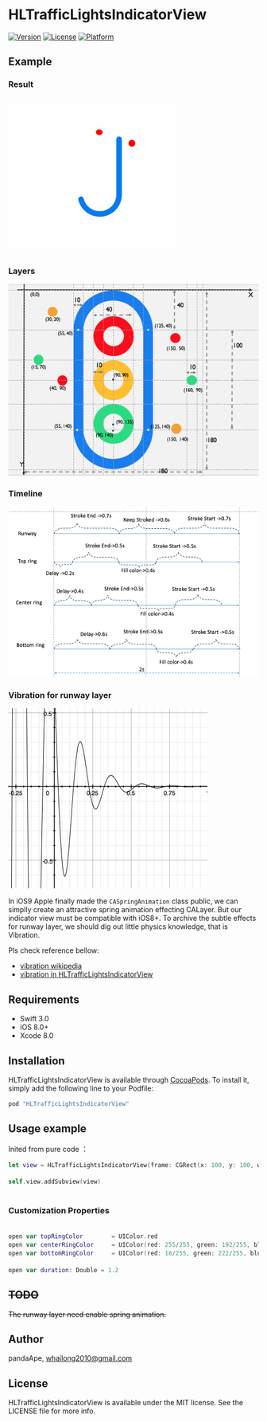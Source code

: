 # HLTrafficLightsIndicatorView

[![Version](https://img.shields.io/cocoapods/v/HLTrafficLightsIndicatorView.svg?style=flat)](http://cocoapods.org/pods/HLTrafficLightsIndicatorView)
[![License](https://img.shields.io/cocoapods/l/HLTrafficLightsIndicatorView.svg?style=flat)](http://cocoapods.org/pods/HLTrafficLightsIndicatorView)
[![Platform](https://img.shields.io/cocoapods/p/HLTrafficLightsIndicatorView.svg?style=flat)](http://cocoapods.org/pods/HLTrafficLightsIndicatorView)

## Example

### Result
<img src="Img/result.gif" alt="Animated gif">

### Layers
<img src="Img/layers.png" alt="Animated gif">

### Timeline
<img src="Img/timeline.png" alt="Animated gif">

### Vibration for runway layer
<img src="Img/Spring.png" alt="Animated gif">

In iOS9 Apple finally made the ```CASpringAnimation``` class public, we can simplly create an attractive spring animation effecting CALayer. But our indicator view must be compatible with iOS8+. To archive the subtle effects for runway layer, we should dig out little physics knowledge, that is Vibration. 

Pls check reference bellow:

- [vibration wikipedia](https://zh.wikipedia.org/zh-cn/%E6%8C%AF%E5%8A%A8#.E9.98.BB.E5.B0.BC.E6.8C.AF.E5.8A.A8)
- [vibration in HLTrafficLightsIndicatorView](https://github.com/pandaApe/HLTrafficLightsIndicatorView/blob/master/HLTrafficLightsIndicatorView/Classes/HLTrafficLightsIndicatorView.swift#L305)

## Requirements
- Swift 3.0
- iOS 8.0+
- Xcode 8.0

## Installation

HLTrafficLightsIndicatorView is available through [CocoaPods](http://cocoapods.org). To install
it, simply add the following line to your Podfile:

```ruby
pod "HLTrafficLightsIndicatorView"
```

## Usage example

Inited from pure code ：

```swift
let view = HLTrafficLightsIndicatorView(frame: CGRect(x: 100, y: 100, width: 200, height: 200))
        
self.view.addSubview(view)
        
```
### Customization Properties

```swift

open var topRingColor        = UIColor.red
open var centerRingColor     = UIColor(red: 255/255, green: 192/255, blue: 1/255, alpha: 1)
open var bottomRingColor     = UIColor(red: 18/255, green: 222/255, blue: 125/255, alpha: 1)

open var duration: Double = 1.2 
```    

## ~~TODO~~
~~The runway layer need enable spring animation.~~

## Author

pandaApe, whailong2010@gmail.com

## License

HLTrafficLightsIndicatorView is available under the MIT license. See the LICENSE file for more info.
